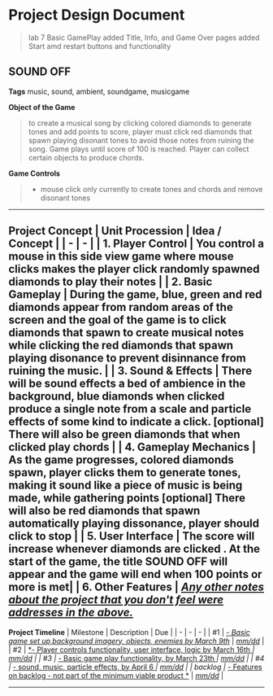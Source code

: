 # Project Design Document
> lab 7 Basic GamePlay
> added Title, Info, and Game Over pages
> added Start amd restart buttons and functionality


## SOUND OFF


**Tags**
music, sound, ambient, soundgame, musicgame


**Object of the Game**

> to create a musical song by clicking colored diamonds to generate tones and add points to score, player must click red diamonds that spawn playing disonant tones
> to avoid those notes from ruining the song. Game plays until score of 100 is reached. Player can collect certain objects to produce chords. 

**Game Controls**

> - mouse click only currently to create tones and chords and remove disonant tones
---

**Project Concept**
| Unit Procession | Idea / Concept |
| - | - |
| 1. Player Control | You control a mouse in this side view game where mouse clicks makes the player click randomly spawned diamonds to play their notes |
| 2. Basic Gameplay | During the game, blue, green and red diamonds appear from random areas of the screen and the goal of the game is to click diamonds that spawn to create musical notes
while clicking the red diamonds that spawn playing disonance to prevent disinnance from ruining the music. |
| 3. Sound & Effects | There will be sound effects a bed of ambience in the background, blue diamonds when clicked produce a single note from a scale and particle effects of some kind to indicate a click. [optional] There will also be green diamonds that when clicked play chords |
| 4. Gameplay Mechanics | As the game progresses, colored diamonds spawn, player clicks them to generate tones, making it sound like a piece of music is being made, while gathering points [optional] There will also be red diamonds that spawn automatically playing dissonance, player should click to stop |
| 5. User Interface | The score will increase whenever diamonds are clicked . At the start of the game, the title SOUND OFF will appear and the game will end when 100 points or more is met|
| 6. Other Features | <u>*Any other notes about the project that you don't feel were addresses in the above.*</u>
---

**Project Timeline**
| Milestone | Description | Due |
| - | - | - |
| #1 | <u>*- Basic game set up,background imagery, objects, enemies by March 9th*</u> | <u>*mm/dd*</u> |
| #2 | <u>*- Player controls functionality, user interface, logic by March 16th *</u> | <u>*mm/dd*</u> |
| #3 | <u>*- Basic game play functionality, by March 23th *</u> | <u>*mm/dd*</u> |
| #4 | <u>*- sound, music, particle effects, by April 6 *</u> | <u>*mm/dd*</u> |
| backlog | <u>*- Features on backlog - not part of the minimum viable product *</u> | <u>*mm/dd*</u> |

---